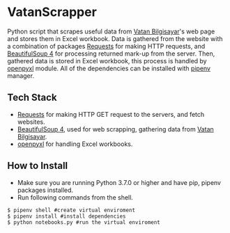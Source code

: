 # VatanScrapper

Python script that scrapes useful data from [Vatan Bilgisayar](https://www.vatanbilgisayar.com/)'s web page and stores them in Excel workbook. Data is gathered from the website with a combination of packages [Requests](https://3.python-requests.org/) for making HTTP requests, and [BeautifulSoup 4](https://www.crummy.com/software/BeautifulSoup/) for processing returned mark-up from the server. Then, gathered data is stored in Excel workbook, this process is handled by [openpyxl](https://openpyxl.readthedocs.io/en/stable/) module. All of the dependencies can be installed with [pipenv](https://docs.pipenv.org/en/latest/) manager.

## Tech Stack

- [Requests](https://3.python-requests.org/) for making HTTP GET request to the servers, and fetch websites.
- [BeautifulSoup 4](https://www.crummy.com/software/BeautifulSoup/), used for web scrapping, gathering data from [Vatan Bilgisayar](https://www.vatanbilgisayar.com/).
- [openpyxl](https://openpyxl.readthedocs.io/en/stable/) for handling Excel workbooks.

## How to Install

- Make sure you are running Python 3.7.0 or higher and have pip, pipenv packages installed.
- Run following commands from the shell.

```shell
$ pipenv shell #create virtual enviroment
$ pipenv install #install dependencies
$ python notebooks.py #run the virtual enviroment
```